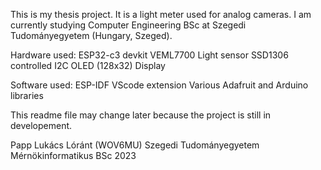 This is my thesis project.
It is a light meter used for analog cameras.
I am currently studying Computer Engineering BSc at Szegedi Tudományegyetem (Hungary, Szeged).

Hardware used:
ESP32-c3 devkit
VEML7700 Light sensor
SSD1306 controlled I2C OLED (128x32) Display

Software used:
ESP-IDF VScode extension
Various Adafruit and Arduino libraries

This readme file may change later because the project is still in developement.

Papp Lukács Lóránt (WOV6MU)
Szegedi Tudományegyetem
Mérnökinformatikus BSc
2023